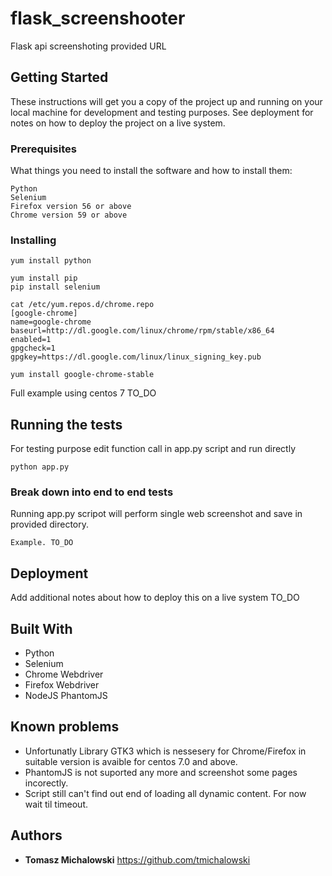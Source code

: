 # flask_screenshooter

Flask api screenshoting provided URL

## Getting Started

These instructions will get you a copy of the project up and running on your local machine for development and testing purposes. See deployment for notes on how to deploy the project on a live system.

### Prerequisites

What things you need to install the software and how to install them:


```
Python
Selenium
Firefox version 56 or above
Chrome version 59 or above
```

### Installing

```
yum install python

yum install pip
pip install selenium

cat /etc/yum.repos.d/chrome.repo
[google-chrome]
name=google-chrome
baseurl=http://dl.google.com/linux/chrome/rpm/stable/x86_64
enabled=1
gpgcheck=1
gpgkey=https://dl.google.com/linux/linux_signing_key.pub

yum install google-chrome-stable
```
Full example using centos 7 TO_DO




## Running the tests

For testing purpose edit function call in app.py script and run directly

```
python app.py
```

### Break down into end to end tests

Running app.py scripot will perform single web screenshot and save in provided directory. 

```
Example. TO_DO
```



## Deployment

Add additional notes about how to deploy this on a live system
TO_DO

## Built With

* Python
* Selenium
* Chrome Webdriver
* Firefox Webdriver
* NodeJS PhantomJS

## Known problems
* Unfortunatly Library GTK3 which is nessesery for Chrome/Firefox in suitable version is avaible for centos 7.0 and above.
* PhantomJS is not suported any more and screenshot some pages incorectly.
* Script still can't find out end of loading all dynamic content. For now wait til timeout.

## Authors
* **Tomasz Michalowski** https://github.com/tmichalowski
